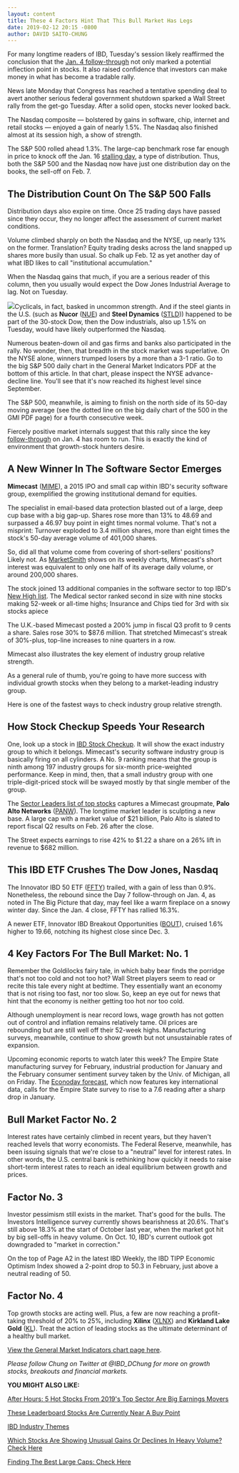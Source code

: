 ```yaml
---
layout: content
title: These 4 Factors Hint That This Bull Market Has Legs
date: 2019-02-12 20:15 -0800
author: DAVID SAITO-CHUNG
---
```






For many longtime readers of IBD, Tuesday's session likely reaffirmed the conclusion that the [Jan. 4 follow-through](https://www.investors.com/market-trend/the-big-picture/dow-stock-market-gains/) not only marked a potential inflection point in stocks. It also raised confidence that investors can make money in what has become a tradable rally.




News late Monday that Congress has reached a tentative spending deal to avert another serious federal government shutdown sparked a Wall Street rally from the get-go Tuesday. After a solid open, stocks never looked back.


The Nasdaq composite — bolstered by gains in software, chip, internet and retail stocks — enjoyed a gain of nearly 1.5%. The Nasdaq also finished almost at its session high, a show of strength.


The S&P 500 rolled ahead 1.3%. The large-cap benchmark rose far enough in price to knock off the Jan. 16 [stalling day](https://www.investors.com/how-to-invest/investors-corner/how-a-stalling-day-provides-a-sign-of-distribution-on-up-day/), a type of distribution. Thus, both the S&P 500 and the Nasdaq now have just one distribution day on the books, the sell-off on Feb. 7.


The Distribution Count On The S&P 500 Falls
-------------------------------------------


Distribution days also expire on time. Once 25 trading days have passed since they occur, they no longer affect the assessment of current market conditions.


Volume climbed sharply on both the Nasdaq and the NYSE, up nearly 13% on the former. Translation? Equity trading desks across the land snapped up shares more busily than usual. So chalk up Feb. 12 as yet another day of what IBD likes to call "institutional accumulation."


When the Nasdaq gains that much, if you are a serious reader of this column, then you usually would expect the Dow Jones Industrial Average to lag. Not on Tuesday.


![](https://www.investors.com/wp-content/uploads/2019/02/MP021219-219x300.jpg)Cyclicals, in fact, basked in uncommon strength. And if the steel giants in the U.S. (such as **Nucor** ([NUE](https://research.investors.com/quote.aspx?symbol=NUE)) and **Steel Dynamics** ([STLD](https://research.investors.com/quote.aspx?symbol=STLD))) happened to be part of the 30-stock Dow, then the Dow industrials, also up 1.5% on Tuesday, would have likely outperformed the Nasdaq.


Numerous beaten-down oil and gas firms and banks also participated in the rally. No wonder, then, that breadth in the stock market was superlative. On the NYSE alone, winners trumped losers by a more than a 3-1 ratio. Go to the big S&P 500 daily chart in the General Market Indicators PDF at the bottom of this article. In that chart, please inspect the NYSE advance-decline line. You'll see that it's now reached its highest level since September.


The S&P 500, meanwhile, is aiming to finish on the north side of its 50-day moving average (see the dotted line on the big daily chart of the 500 in the GMI PDF page) for a fourth consecutive week.


Fiercely positive market internals suggest that this rally since the key [follow-through](https://www.investors.com/how-to-invest/investors-corner/how-to-find-next-stock-market-bottom/) on Jan. 4 has room to run. This is exactly the kind of environment that growth-stock hunters desire.


A New Winner In The Software Sector Emerges
-------------------------------------------


**Mimecast** ([MIME](https://research.investors.com/quote.aspx?symbol=MIME)), a 2015 IPO and small cap within IBD's security software group, exemplified the growing institutional demand for equities.


The specialist in email-based data protection blasted out of a large, deep cup base with a big gap-up. Shares rose more than 13% to 48.69 and surpassed a 46.97 buy point in eight times normal volume. That's not a misprint: Turnover exploded to 3.4 million shares, more than eight times the stock's 50-day average volume of 401,000 shares.



So, did all that volume come from covering of short-sellers' positions? Likely not. As [MarketSmith](https://marketsmith.investors.com/) shows on its weekly charts, Mimecast's short interest was equivalent to only one half of its average daily volume, or around 200,000 shares.


The stock joined 13 additional companies in the software sector to top IBD's [New High list](https://www.investors.com/data-tables/new-high-list-feb-12-2019/). The Medical sector ranked second in size with nine stocks making 52-week or all-time highs; Insurance and Chips tied for 3rd with six stocks apiece


The U.K.-based Mimecast posted a 200% jump in fiscal Q3 profit to 9 cents a share. Sales rose 30% to $87.6 million. That stretched Mimecast's streak of 30%-plus, top-line increases to nine quarters in a row.


Mimecast also illustrates the key element of industry group relative strength.


As a general rule of thumb, you're going to have more success with individual growth stocks when they belong to a market-leading industry group.


Here is one of the fastest ways to check industry group relative strength.


How Stock Checkup Speeds Your Research
--------------------------------------


One, look up a stock in [IBD Stock Checkup](https://research.investors.com/stock-checkup/nasdaq-mimecast-limited-mime.aspx). It will show the exact industry group to which it belongs. Mimecast's security software industry group is basically firing on all cylinders. A No. 9 ranking means that the group is ninth among 197 industry groups for six-month price-weighted performance. Keep in mind, then, that a small industry group with one triple-digit-priced stock will be swayed mostly by that single member of the group.



The [Sector Leaders list of top stocks](https://research.investors.com/stock-lists/sector-leaders) captures a Mimecast groupmate, **Palo Alto Networks** ([PANW](https://research.investors.com/quote.aspx?symbol=PANW)). The longtime market leader is sculpting a new base. A large cap with a market value of $21 billion, Palo Alto is slated to report fiscal Q2 results on Feb. 26 after the close.


The Street expects earnings to rise 42% to $1.22 a share on a 26% lift in revenue to $682 million.


This IBD ETF Crushes The Dow Jones, Nasdaq
------------------------------------------


The Innovator IBD 50 ETF ([FFTY](https://research.investors.com/quote.aspx?symbol=FFTY)) trailed, with a gain of less than 0.9%. Nonetheless, the rebound since the Day 7 follow-through on Jan. 4, as noted in The Big Picture that day, may feel like a warm fireplace on a snowy winter day. Since the Jan. 4 close, FFTY has rallied 16.3%.


A newer ETF, Innovator IBD Breakout Opportunities ([BOUT](https://research.investors.com/quote.aspx?symbol=BOUT)), cruised 1.6% higher to 19.66, notching its highest close since Dec. 3.


4 Key Factors For The Bull Market: No. 1
----------------------------------------


Remember the Goldilocks fairy tale, in which baby bear finds the porridge that's not too cold and not too hot? Wall Street players seem to read or recite this tale every night at bedtime. They essentially want an economy that is not rising too fast, nor too slow. So, keep an eye out for news that hint that the economy is neither getting too hot nor too cold.


Although unemployment is near record lows, wage growth has not gotten out of control and inflation remains relatively tame. Oil prices are rebounding but are still well off their 52-week highs. Manufacturing surveys, meanwhile, continue to show growth but not unsustainable rates of expansion.


Upcoming economic reports to watch later this week? The Empire State manufacturing survey for February, industrial production for January and the February consumer sentiment survey taken by the Univ. of Michigan, all on Friday. The [Econoday forecast](https://research.investors.com/economic-calendar/), which now features key international data, calls for the Empire State survey to rise to a 7.6 reading after a sharp drop in January.


Bull Market Factor No. 2
------------------------


Interest rates have certainly climbed in recent years, but they haven't reached levels that worry economists. The Federal Reserve, meanwhile, has been issuing signals that we're close to a "neutral" level for interest rates. In other words, the U.S. central bank is rethinking how quickly it needs to raise short-term interest rates to reach an ideal equilibrium between growth and prices.


Factor No. 3
------------


Investor pessimism still exists in the market. That's good for the bulls. The Investors Intelligence survey currently shows bearishness at 20.6%. That's still above 18.3% at the start of October last year, when the market got hit by big sell-offs in heavy volume. On Oct. 10, IBD's current outlook got downgraded to "market in correction."


On the top of Page A2 in the latest IBD Weekly, the IBD TIPP Economic Optimism Index showed a 2-point drop to 50.3 in February, just above a neutral reading of 50.


Factor No. 4
------------


Top growth stocks are acting well. Plus, a few are now reaching a profit-taking threshold of 20% to 25%, including **Xilinx** ([XLNX](https://research.investors.com/quote.aspx?symbol=XLNX)) and **Kirkland Lake Gold** ([KL](https://research.investors.com/quote.aspx?symbol=KL)). Treat the action of leading stocks as the ultimate determinant of a healthy bull market.


[View the General Market Indicators chart page here](https://www.investors.com/wp-content/uploads/2019/02/IBD1202152501GMI2.pdf).


*Please follow Chung on Twitter at @IBD\_DChung for more on growth stocks, breakouts and financial markets.*


**YOU MIGHT ALSO LIKE:**


[After Hours: 5 Hot Stocks From 2019's Top Sector Are Big Earnings Movers](https://www.investors.com/market-trend/stock-market-today/dow-jones-futures-twilio-hubspot-qualys-earnings-current-stock-market-rally/)


[These Leaderboard Stocks Are Currently Near A Buy Point](https://leaderboard.investors.com/#/leaders/leadersnearabuypoint)


[IBD Industry Themes](https://www.investors.com/category/research/ibd-industry-themes/)


[Which Stocks Are Showing Unusual Gains Or Declines In Heavy Volume? Check Here](https://research.investors.com/stocksonthemove.aspx)


[Finding The Best Large Caps: Check Here](https://research.investors.com/stock-lists/big-cap-20/)




